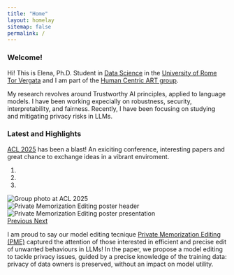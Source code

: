 ```yaml
---
title: "Home"
layout: homelay
sitemap: false
permalink: /
---
```


### Welcome!

Hi! This is Elena, Ph.D. Student in [Data Science](https://datasciencephd.uniroma2.it/) in the [University of Rome Tor Vergata](https://uniroma2.it) and I am part of the [Human Centric ART group](https://humancentricart.github.io/). 

My research revolves around Trustworthy AI principles, applied to language models.
I have been working expecially on robustness, security, interpretability, and fairness.
Recently, I have been focusing on studying and mitigating privacy risks in LLMs.


### Latest and Highlights

[ACL 2025](https://2025.aclweb.org/) has been a blast! An exiciting conference, interesting papers and great chance to exchange ideas in a vibrant enviroment.


<div id="carouselHigh" class="carousel slide" data-ride="carousel">
<ol class="carousel-indicators">
<li data-target="#carouselHigh" data-slide-to="0" class="active"></li>
<li data-target="#carouselHigh" data-slide-to="1"></li>
<li data-target="#carouselHigh" data-slide-to="2"></li>
</ol>   
<div class="carousel-inner">
<div class="carousel-item active">
<img  class="d-block w-100" src="{{ site.url }}{{ site.baseurl }}/images/slider/acl_group.jpg" alt="Group photo at ACL 2025"/>
</div>
<div class="carousel-item">
<img class="d-block w-100" src="{{ site.url }}{{ site.baseurl }}/images/slider/PME_poster.png" alt="Private Memorization Editing poster header"/>
</div>
<div class="carousel-item">
<img class="d-block w-100" src="{{ site.url }}{{ site.baseurl }}/images/slider/acl_posterpres.jpg" alt="Private Memorization Editing poster presentation" />
</div>
</div>
<a class="carousel-control-prev" href="#carouselHigh" role="button" data-slide="prev">
<span class="carousel-control-prev-icon" aria-hidden="true"></span>
<span class="sr-only">Previous</span>
</a>
<a class="carousel-control-next" href="#carouselHigh" role="button" data-slide="next">
<span class="carousel-control-next-icon" aria-hidden="true"></span>
<span class="sr-only">Next</span>
</a>
</div>

I am proud to say our model editing tecnique [Private Memorization Editing (PME)](https://aclanthology.org/2025.acl-long.810/) captured the attention of those interested in efficient and precise edit of unwanted behaviours in LLMs! In the paper, we propose a model editing to tackle privacy issues, guided by a precise knowledge of the training data: privacy of data owners is preserved, without an impact on model utility.

